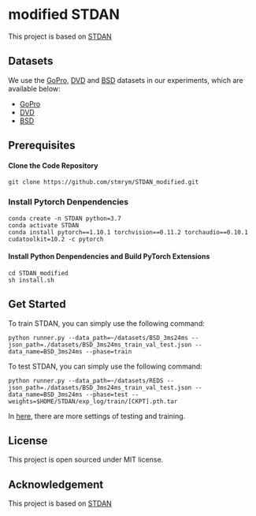 # modified STDAN

This project is based on [STDAN](https://github.com/huicongzhang/STDAN)

## Datasets

We use the [GoPro](https://github.com/SeungjunNah/DeepDeblur_release), [DVD](http://www.cs.ubc.ca/labs/imager/tr/2017/DeepVideoDeblurring/) and [BSD](https://github.com/zzh-tech/ESTRNN) datasets in our experiments, which are available below:

- [GoPro](https://drive.google.com/file/d/1y4wvPdOG3mojpFCHTqLgriexhbjoWVkK/view?usp=sharing)
- [DVD](https://www.cs.ubc.ca/labs/imager/tr/2017/DeepVideoDeblurring/DeepVideoDeblurring_Dataset.zip)
- [BSD](https://drive.google.com/file/d/19cel6QgofsWviRbA5IPMEv_hDbZ30vwH/view?usp=sharing)


## Prerequisites
#### Clone the Code Repository

```
git clone https://github.com/stmrym/STDAN_modified.git
```
### Install Pytorch Denpendencies

```
conda create -n STDAN python=3.7 
conda activate STDAN
conda install pytorch==1.10.1 torchvision==0.11.2 torchaudio==0.10.1 cudatoolkit=10.2 -c pytorch
```

#### Install Python Denpendencies and Build PyTorch Extensions

```
cd STDAN_modified
sh install.sh
```

## Get Started


To train STDAN, you can simply use the following command:

```
python runner.py --data_path=~/datasets/BSD_3ms24ms --json_path=./datasets/BSD_3ms24ms_train_val_test.json --data_name=BSD_3ms24ms --phase=train   
```

To test STDAN, you can simply use the following command:

```
python runner.py --data_path=~/datasets/REDS --json_path=./datasets/BSD_3ms24ms_train_val_test.json --data_name=BSD_3ms24ms --phase=test --weights=$HOME/STDAN/exp_log/train/[CKPT].pth.tar
```

In [here](config.py), there are more settings of testing and training. 


## License

This project is open sourced under MIT license. 

## Acknowledgement
This project is based on [STDAN](https://github.com/huicongzhang/STDAN)








